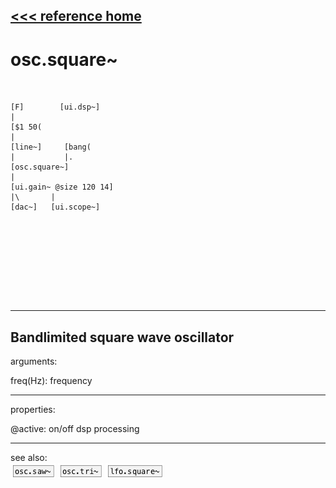 [<<< reference home](ceammc_lib.md)
---

# osc.square~

```


[F]        [ui.dsp~]
|
[$1 50(
|
[line~]     [bang(
|           |.
[osc.square~]
|
[ui.gain~ @size 120 14]
|\       |
[dac~]   [ui.scope~]








            
```
---
Bandlimited square wave oscillator
---
arguments:

freq(Hz): frequency<br>

---
properties:

@active: on/off dsp
            processing<br>

---
see also:<br>
[![osc.saw~](img/object_osc.saw~.png)](osc.saw~.md)
[![osc.tri~](img/object_osc.tri~.png)](osc.tri~.md)
[![lfo.square~](img/object_lfo.square~.png)](lfo.square~.md)
